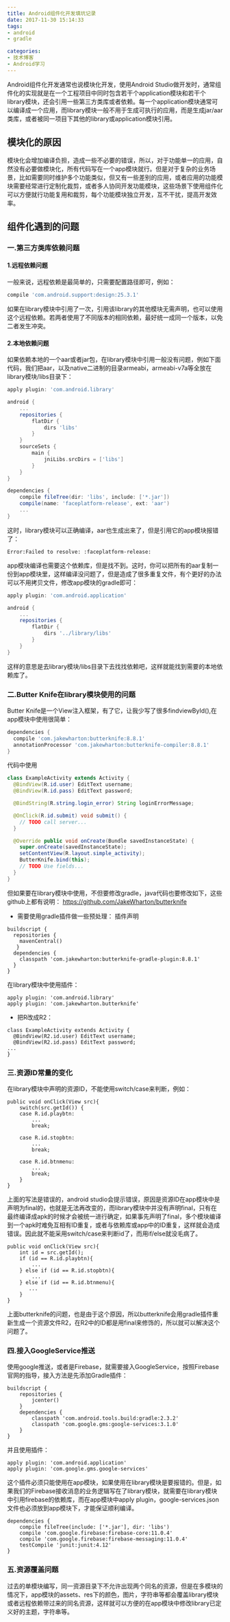 ```yaml
---
title: Android组件化开发填坑记录
date: 2017-11-30 15:14:33
tags:
- android
- gradle

categories:
- 技术博客
- Android学习
---
```


Android组件化开发通常也说模块化开发，使用Android Studio做开发时，通常组件化的实现就是在一个工程项目中同时包含若干个application模块和若干个library模块，还会引用一些第三方类库或者依赖。每一个application模块通常可以编译成一个应用，而library模块一般不用于生成可执行的应用，而是生成jar/aar类库，或者被同一项目下其他的library或application模块引用。
<!--more-->

## 模块化的原因
模块化会增加编译负担，造成一些不必要的错误，所以，对于功能单一的应用，自然没有必要做模块化，所有代码写在一个app模块就行。但是对于复杂的业务场景，比如需要同时维护多个功能类似，但又有一些差别的应用，或者应用的功能模块需要经常进行定制化裁剪，或者多人协同开发功能模块，这些场景下使用组件化可以方便就行功能复用和裁剪，每个功能模块独立开发，互不干扰，提高开发效率。

## 组件化遇到的问题

### 一.第三方类库依赖问题

#### 1.远程依赖问题
一般来说，远程依赖是最简单的，只需要配置路径即可，例如：
```gradle
compile 'com.android.support:design:25.3.1'
```
如果在library模块中引用了一次，引用该library的其他模块无需声明，也可以使用这个远程依赖。若两者使用了不同版本的相同依赖，最好统一成同一个版本，以免二者发生冲突。


#### 2.本地依赖问题
如果依赖本地的一个aar或者jar包，在library模块中引用一般没有问题，例如下面代码，我们把aar，以及native二进制的目录armeabi，armeabi-v7a等全放在library模块/libs目录下：
```gradle
apply plugin: 'com.android.library'

android {
    ...
    repositories {
        flatDir {
            dirs 'libs'
        }
    }
    sourceSets {
        main {
            jniLibs.srcDirs = ['libs']
        }
    }
}

dependencies {
    compile fileTree(dir: 'libs', include: ['*.jar'])
    compile(name: 'faceplatform-release', ext: 'aar')
    ...
}
```
这时，library模块可以正确编译，aar也生成出来了，但是引用它的app模块报错了：
```
Error:Failed to resolve: :faceplatform-release:
```
app模块编译也需要这个依赖库，但是找不到。这时，你可以把所有的aar复制一份到app模块里，这样编译没问题了，但是造成了很多重复文件，有个更好的办法可以不用拷贝文件，修改app模块的gradle即可：
```gradle
apply plugin: 'com.android.application'

android {
    ...
    repositories {
        flatDir {
            dirs '../library/libs'
        }
    }
}
```
这样的意思是去library模块/libs目录下去找找依赖吧，这样就能找到需要的本地依赖库了。

### 二.Butter Knife在library模块使用的问题
Butter Knife是一个View注入框架，有了它，让我少写了很多findviewById(),在app模块中使用很简单：
```gradle
dependencies {
  compile 'com.jakewharton:butterknife:8.8.1'
  annotationProcessor 'com.jakewharton:butterknife-compiler:8.8.1'
}
```
代码中使用
```java
class ExampleActivity extends Activity {
  @BindView(R.id.user) EditText username;
  @BindView(R.id.pass) EditText password;

  @BindString(R.string.login_error) String loginErrorMessage;

  @OnClick(R.id.submit) void submit() {
    // TODO call server...
  }

  @Override public void onCreate(Bundle savedInstanceState) {
    super.onCreate(savedInstanceState);
    setContentView(R.layout.simple_activity);
    ButterKnife.bind(this);
    // TODO Use fields...
  }
}

```

但如果要在library模块中使用，不但要修改gradle，java代码也要修改如下，这些github上都有说明：
https://github.com/JakeWharton/butterknife 
* 需要使用gradle插件做一些预处理：
插件声明
```
buildscript {
  repositories {
    mavenCentral()
   }
  dependencies {
    classpath 'com.jakewharton:butterknife-gradle-plugin:8.8.1'
  }
}
```
在library模块中使用插件：
```
apply plugin: 'com.android.library'
apply plugin: 'com.jakewharton.butterknife'
```
* 把R改成R2：
```
class ExampleActivity extends Activity {
  @BindView(R2.id.user) EditText username;
  @BindView(R2.id.pass) EditText password;
...
}
```

### 三.资源ID常量的变化
在library模块中声明的资源ID，不能使用switch/case来判断，例如：
```
public void onClick(View src){
    switch(src.getId()) {
    case R.id.playbtn:
        ...
        break;

    case R.id.stopbtn:
        ...
        break;

    case R.id.btnmenu:
        ...
        break;
    }
}
```

上面的写法是错误的，android studio会提示错误，原因是资源ID在app模块中是声明为final的，也就是无法再改变的，而library模块中并没有声明final，只有在最终编译成apk的时候才会被统一进行确定，如果事先声明了final，多个模块编译到一个apk时难免互相有ID重复，或者与依赖库或app中的ID重复，这样就会造成错误。因此就不能采用switch/case来判断id了，而用if/else就没毛病了。
```
public void onClick(View src){
    int id = src.getId();
    if (id == R.id.playbtn){
        ...
    } else if (id == R.id.stopbtn){
        ...
    } else if (id == R.id.btnmenu){
       ...
    }
}
```

上面butterknife的问题，也是由于这个原因，所以butterknife会用gradle插件重新生成一个资源文件R2，在R2中的ID都是用final来修饰的，所以就可以解决这个问题了。

### 四.接入GoogleService推送
使用google推送，或者是Firebase，就需要接入GoogleService，按照Firebase官网的指导，接入方法是先添加Gradle插件：
```
buildscript {
    repositories {
        jcenter()
    }
    dependencies {
        classpath 'com.android.tools.build:gradle:2.3.2'
        classpath 'com.google.gms:google-services:3.1.0'
    }
}
```
并且使用插件：
```
apply plugin: 'com.android.application'
apply plugin: 'com.google.gms.google-services'
```
这个插件必须只能使用在app模块，如果使用在library模块是要报错的。但是，如果我们的Firebase接收消息的业务逻辑写在了library模块，就需要在library模块中引用firebase的依赖库，而在app模块中apply plugin，google-services.json文件也必须放到app模块下，才能保证顺利编译。
```
dependencies {
    compile fileTree(include: ['*.jar'], dir: 'libs')
    compile 'com.google.firebase:firebase-core:11.0.4'
    compile 'com.google.firebase:firebase-messaging:11.0.4'
    testCompile 'junit:junit:4.12'
}
```

### 五.资源覆盖问题
过去的单模块编写，同一资源目录下不允许出现两个同名的资源，但是在多模块的情况下，app模块的assets、res下的颜色，图片，字符串等都会覆盖library模块或者远程依赖带过来的同名资源，这样就可以方便的在app模块中修改library已定义好的主题，字符串等。